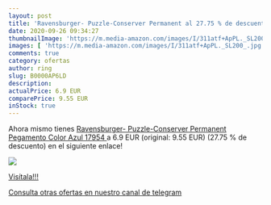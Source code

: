 ```yaml
---
layout: post
title: 'Ravensburger- Puzzle-Conserver Permanent al 27.75 % de descuento'
date: 2020-09-26 09:34:27
thumbnailImage: 'https://m.media-amazon.com/images/I/311atf+ApPL._SL200_.jpg'
images: [ 'https://m.media-amazon.com/images/I/311atf+ApPL._SL200_.jpg' ]
comments: true
category: ofertas
author: ring
slug: B0000AP6LD
description:
actualPrice: 6.9 EUR
comparePrice: 9.55 EUR
inStock: true
---
```


Ahora mismo tienes [Ravensburger- Puzzle-Conserver Permanent Pegamento  Color Azul  17954 ](https://www.amazon.com/dp/B0000AP6LD/?tag=redken08-20) a 6.9 EUR (original: 9.55 EUR) (27.75 %  de descuento) en el siguiente enlace!

[![](https://m.media-amazon.com/images/I/311atf+ApPL._SL200_.jpg)](https://www.amazon.com/dp/B0000AP6LD/?tag=redken08-20)

[Visítala!!!](https://www.amazon.com/dp/B0000AP6LD/?tag=redken08-20)

[Consulta otras ofertas en nuestro canal de telegram](https://t.me/s/ofertas25)
